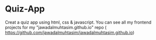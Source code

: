 # Quiz-App
Creat a quiz app using html, css &amp; javascript. You can see all my frontend projects for my "jawadalmuhtasim.github.io" repo ( https://github.com/jawadalmuhtasim/jawadalmuhtasim.github.io) 
